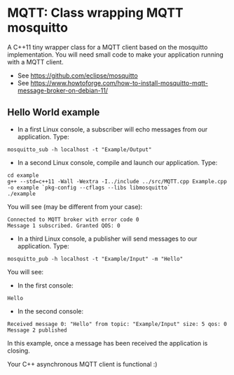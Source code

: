 # MQTT: Class wrapping MQTT mosquitto

A C++11 tiny wrapper class for a MQTT client based on the mosquitto implementation.
You will need small code to make your application running with a MQTT client.

- See https://github.com/eclipse/mosquitto
- See https://www.howtoforge.com/how-to-install-mosquitto-mqtt-message-broker-on-debian-11/

## Hello World example

- In a first Linux console, a subscriber will echo messages from our application. Type:
```
mosquitto_sub -h localhost -t "Example/Output"
```

- In a second Linux console, compile and launch our application. Type:

```
cd example
g++ --std=c++11 -Wall -Wextra -I../include ../src/MQTT.cpp Example.cpp -o example `pkg-config --cflags --libs libmosquitto`
./example
```

You will see (may be different from your case):
```
Connected to MQTT broker with error code 0
Message 1 subscribed. Granted QOS: 0
```

- In a third Linux console, a publisher will send messages to our application. Type:
```
mosquitto_pub -h localhost -t "Example/Input" -m "Hello"
```

You will see:
- In the first console:
```
Hello
```

- In the second console:
```
Received message 0: "Hello" from topic: "Example/Input" size: 5 qos: 0
Message 2 published
```

In this example, once a message has been received the application is closing.

Your C++ asynchronous MQTT client is functional :)